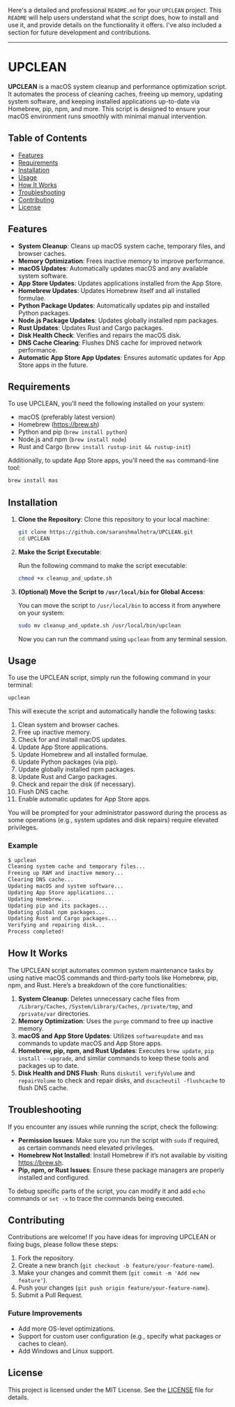 Here's a detailed and professional `README.md` for your `UPCLEAN` project. This `README` will help users understand what the script does, how to install and use it, and provide details on the functionality it offers. I've also included a section for future development and contributions.

---

# UPCLEAN

**UPCLEAN** is a macOS system cleanup and performance optimization script. It automates the process of cleaning caches, freeing up memory, updating system software, and keeping installed applications up-to-date via Homebrew, pip, npm, and more. This script is designed to ensure your macOS environment runs smoothly with minimal manual intervention.

## Table of Contents

- [Features](#features)
- [Requirements](#requirements)
- [Installation](#installation)
- [Usage](#usage)
- [How It Works](#how-it-works)
- [Troubleshooting](#troubleshooting)
- [Contributing](#contributing)
- [License](#license)

## Features

- **System Cleanup**: Cleans up macOS system cache, temporary files, and browser caches.
- **Memory Optimization**: Frees inactive memory to improve performance.
- **macOS Updates**: Automatically updates macOS and any available system software.
- **App Store Updates**: Updates applications installed from the App Store.
- **Homebrew Updates**: Updates Homebrew itself and all installed formulae.
- **Python Package Updates**: Automatically updates pip and installed Python packages.
- **Node.js Package Updates**: Updates globally installed npm packages.
- **Rust Updates**: Updates Rust and Cargo packages.
- **Disk Health Check**: Verifies and repairs the macOS disk.
- **DNS Cache Clearing**: Flushes DNS cache for improved network performance.
- **Automatic App Store App Updates**: Ensures automatic updates for App Store apps in the future.
  
## Requirements

To use UPCLEAN, you’ll need the following installed on your system:

- macOS (preferably latest version)
- Homebrew (https://brew.sh)
- Python and pip (`brew install python`)
- Node.js and npm (`brew install node`)
- Rust and Cargo (`brew install rustup-init && rustup-init`)

Additionally, to update App Store apps, you'll need the `mas` command-line tool:

```bash
brew install mas
```

## Installation

1. **Clone the Repository**: Clone this repository to your local machine:

   ```bash
   git clone https://github.com/saranshmalhotra/UPCLEAN.git
   cd UPCLEAN
   ```

2. **Make the Script Executable**:

   Run the following command to make the script executable:

   ```bash
   chmod +x cleanup_and_update.sh
   ```

3. **(Optional) Move the Script to `/usr/local/bin` for Global Access**:

   You can move the script to `/usr/local/bin` to access it from anywhere on your system:

   ```bash
   sudo mv cleanup_and_update.sh /usr/local/bin/upclean
   ```

   Now you can run the command using `upclean` from any terminal session.

## Usage

To use the UPCLEAN script, simply run the following command in your terminal:

```bash
upclean
```

This will execute the script and automatically handle the following tasks:

1. Clean system and browser caches.
2. Free up inactive memory.
3. Check for and install macOS updates.
4. Update App Store applications.
5. Update Homebrew and all installed formulae.
6. Update Python packages (via pip).
7. Update globally installed npm packages.
8. Update Rust and Cargo packages.
9. Check and repair the disk (if necessary).
10. Flush DNS cache.
11. Enable automatic updates for App Store apps.

You will be prompted for your administrator password during the process as some operations (e.g., system updates and disk repairs) require elevated privileges.

### Example

```bash
$ upclean
Cleaning system cache and temporary files...
Freeing up RAM and inactive memory...
Clearing DNS cache...
Updating macOS and system software...
Updating App Store applications...
Updating Homebrew...
Updating pip and its packages...
Updating global npm packages...
Updating Rust and Cargo packages...
Verifying and repairing disk...
Process completed!
```

## How It Works

The UPCLEAN script automates common system maintenance tasks by using native macOS commands and third-party tools like Homebrew, pip, npm, and Rust. Here’s a breakdown of the core functionalities:

1. **System Cleanup**: Deletes unnecessary cache files from `/Library/Caches`, `/System/Library/Caches`, `/private/tmp`, and `/private/var` directories.
2. **Memory Optimization**: Uses the `purge` command to free up inactive memory.
3. **macOS and App Store Updates**: Utilizes `softwareupdate` and `mas` commands to update macOS and App Store apps.
4. **Homebrew, pip, npm, and Rust Updates**: Executes `brew update`, `pip install --upgrade`, and similar commands to keep these tools and packages up to date.
5. **Disk Health and DNS Flush**: Runs `diskutil verifyVolume` and `repairVolume` to check and repair disks, and `dscacheutil -flushcache` to flush DNS cache.

## Troubleshooting

If you encounter any issues while running the script, check the following:

- **Permission Issues**: Make sure you run the script with `sudo` if required, as certain commands need elevated privileges.
- **Homebrew Not Installed**: Install Homebrew if it’s not available by visiting https://brew.sh.
- **Pip, npm, or Rust Issues**: Ensure these package managers are properly installed and configured.

To debug specific parts of the script, you can modify it and add `echo` commands or `set -x` to trace the commands being executed.

## Contributing

Contributions are welcome! If you have ideas for improving UPCLEAN or fixing bugs, please follow these steps:

1. Fork the repository.
2. Create a new branch (`git checkout -b feature/your-feature-name`).
3. Make your changes and commit them (`git commit -m 'Add new feature'`).
4. Push your changes (`git push origin feature/your-feature-name`).
5. Submit a Pull Request.

### Future Improvements

- Add more OS-level optimizations.
- Support for custom user configuration (e.g., specify what packages or caches to clean).
- Add Windows and Linux support.

## License

This project is licensed under the MIT License. See the [LICENSE](LICENSE) file for details.

